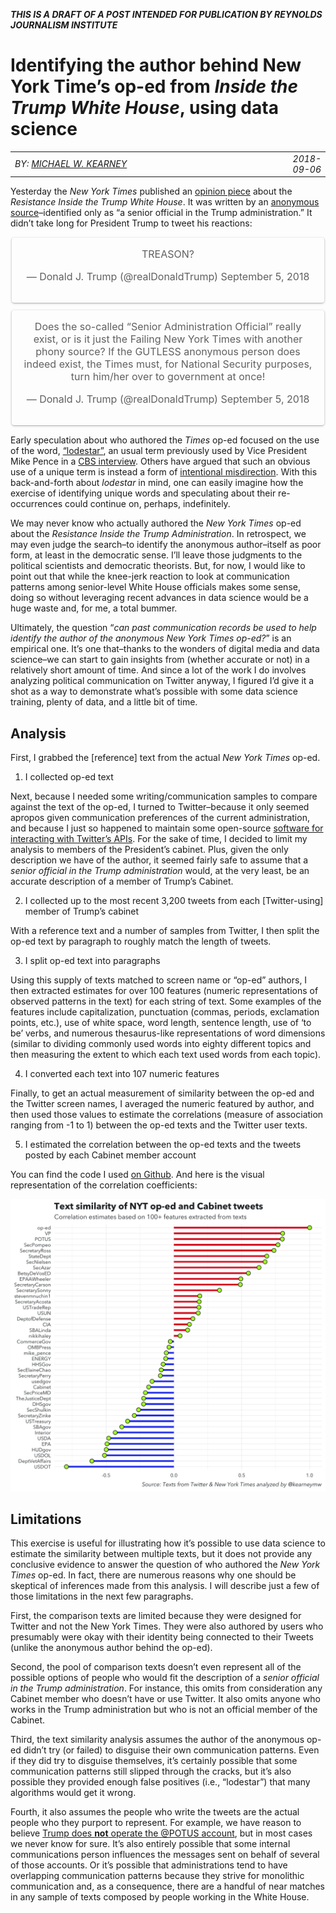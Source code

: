 
***THIS IS A DRAFT OF A POST INTENDED FOR PUBLICATION BY REYNOLDS
JOURNALISM
INSTITUTE***

# Identifying the author behind New York Time’s op-ed from *Inside the Trump White House*, using data science

|                                                |              |
| ---------------------------------------------- | ------------ |
| *BY: [MICHAEL W. KEARNEY](https://mikewk.com)* | *2018-09-06* |

Yesterday the *New York Times* published an [opinion
piece](https://www.nytimes.com/2018/09/05/opinion/trump-white-house-anonymous-resistance.html)
about the *Resistance Inside the Trump White House*. It was written by
an [anonymous
source](https://www.nytimes.com/2018/09/06/podcasts/the-daily/trump-administration-official-anonymous-op-ed.html)–identified
only as “a senior official in the Trump administration.” It didn’t take
long for President Trump to tweet his reactions:

<blockquote align="center" class="twitter-tweet" data-lang="en">

<p lang="en" dir="ltr">

TREASON?

</p>

— Donald J. Trump (@realDonaldTrump)
<a href="https://twitter.com/realDonaldTrump/status/1037464177269514240?ref_src=twsrc%5Etfw">September
5,
2018</a>

</blockquote>

<script async src="https://platform.twitter.com/widgets.js" charset="utf-8"></script>

<blockquote align="center" class="twitter-tweet" data-lang="en">

<p lang="en" dir="ltr">

Does the so-called “Senior Administration Official” really exist, or is
it just the Failing New York Times with another phony source? If the
GUTLESS anonymous person does indeed exist, the Times must, for National
Security purposes, turn him/her over to government at once\!

</p>

— Donald J. Trump (@realDonaldTrump)
<a href="https://twitter.com/realDonaldTrump/status/1037485664433070080?ref_src=twsrc%5Etfw">September
5,
2018</a>

</blockquote>

<script async src="https://platform.twitter.com/widgets.js" charset="utf-8"></script>

Early speculation about who authored the *Times* op-ed focused on the
use of the word,
[“lodestar”](https://www.huffingtonpost.com/entry/lodestar-mike-pence-anonymous-new-york-times_us_5b905dd5e4b0511db3dec1e1),
an usual term previously used by Vice President Mike Pence in a [CBS
interview](https://www.cbsnews.com/news/mike-pence-pledges-proper-separation-donald-trump-business-empire/).
Others have argued that such an obvious use of a unique term is instead
a form of [intentional
misdirection](https://www.independent.co.uk/news/world/americas/us-politics/lodestar-mike-pence-donald-trump-new-york-times-op-ed-latest-who-author-identity-a8525381.html).
With this back-and-forth about *lodestar* in mind, one can easily
imagine how the exercise of identifying unique words and speculating
about their re-occurrences could continue on, perhaps, indefinitely.

We may never know who actually authored the *New York Times* op-ed about
the *Resistance Inside the Trump Administration*. In retrospect, we may
even judge the search–to identify the anonymous author–itself as poor
form, at least in the democratic sense. I’ll leave those judgments to
the political scientists and democratic theorists. But, for now, I would
like to point out that while the knee-jerk reaction to look at
communication patterns among senior-level White House officials makes
some sense, doing so without leveraging recent advances in data science
would be a huge waste and, for me, a total bummer.

Ultimately, the question “*can past communication records be used to
help identify the author of the anonymous New York Times op-ed?*” is an
empirical one. It’s one that–thanks to the wonders of digital media and
data science–we can start to gain insights from (whether accurate or
not) in a relatively short amount of time. And since a lot of the work I
do involves analyzing political communication on Twitter anyway, I
figured I’d give it a shot as a way to demonstrate what’s possible with
some data science training, plenty of data, and a little bit of time.

## Analysis

First, I grabbed the \[reference\] text from the actual *New York Times*
op-ed.

1.  I collected op-ed text

Next, because I needed some writing/communication samples to compare
against the text of the op-ed, I turned to Twitter–because it only
seemed apropos given communication preferences of the current
administration, and because I just so happened to maintain some
open-source [software for interacting with Twitter’s
APIs](https://rtweet.inf). For the sake of time, I decided to limit my
analysis to members of the President’s cabinet. Plus, given the only
description we have of the author, it seemed fairly safe to assume that
a *senior official in the Trump administration* would, at the very
least, be an accurate description of a member of Trump’s Cabinet.

2.  I collected up to the most recent 3,200 tweets from each
    \[Twitter-using\] member of Trump’s cabinet

With a reference text and a number of samples from Twitter, I then split
the op-ed text by paragraph to roughly match the length of tweets.

3.  I split op-ed text into paragraphs

Using this supply of texts matched to screen name or “op-ed” authors, I
then extracted estimates for over 100 features (numeric representations
of observed patterns in the text) for each string of text. Some examples
of the features include capitalization, punctuation (commas, periods,
exclamation points, etc.), use of white space, word length, sentence
length, use of ‘to be’ verbs, and numerous thesaurus-like
representations of word dimensions (similar to dividing commonly used
words into eighty different topics and then measuring the extent to
which each text used words from each topic).

4.  I converted each text into 107 numeric features

Finally, to get an actual measurement of similarity between the op-ed
and the Twitter screen names, I averaged the numeric featured by author,
and then used those values to estimate the correlations (measure of
association ranging from -1 to 1) between the op-ed texts and the
Twitter user texts.

5.  I estimated the correlation between the op-ed texts and the tweets
    posted by each Cabinet member account

You can find the code I used [on
Github](https://github.com/mkearney/resist_oped). And here is the visual
representation of the correlation coefficients:

<p style="align:center">

<img src="plot.png"/>

</p>

## Limitations

This exercise is useful for illustrating how it’s possible to use data
science to estimate the similarity between multiple texts, but it does
not provide any conclusive evidence to answer the question of who
authored the *New York Times* op-ed. In fact, there are numerous reasons
why one should be skeptical of inferences made from this analysis. I
will describe just a few of those limitations in the next few
paragraphs.

First, the comparison texts are limited because they were designed for
Twitter and not the New York Times. They were also authored by users who
presumably were okay with their identity being connected to their Tweets
(unlike the anonymous author behind the op-ed).

Second, the pool of comparison texts doesn’t even represent all of the
possible options of people who would fit the description of a *senior
official in the Trump administration*. For instance, this omits from
consideration any Cabinet member who doesn’t have or use Twitter. It
also omits anyone who works in the Trump administration but who is not
an official member of the Cabinet.

Third, the text similarity analysis assumes the author of the anonymous
op-ed didn’t try (or failed) to disguise their own communication
patterns. Even if they did try to disguise themselves, it’s certainly
possible that some communication patterns still slipped through the
cracks, but it’s also possible they provided enough false positives
(i.e., “lodestar”) that many algorithms would get it wrong.

Fourth, it also assumes the people who write the tweets are the actual
people who they purport to represent. For example, we have reason to
believe [Trump does **not** operate the @POTUS
account](https://nypost.com/2017/01/16/donald-trump-wont-be-using-the-potus-twitter-account/),
but in most cases we never know for sure. It’s also entirely possible
that some internal communications person influences the messages sent on
behalf of several of those accounts. Or it’s possible that
administrations tend to have overlapping communication patterns because
they strive for monolithic communication and, as a consequence, there
are a handful of near matches in any sample of texts composed by people
working in the White House.

<style>

blockquote.twitter-tweet {
  font-size: 12px;
  font-weight: bold;
  line-height: 16px;
  border-color: #eee #ddd #bbb;
  border-radius: 5px;
  border-style: solid;
  border-width: 1px;
  box-shadow: 0 1px 3px rgba(0, 0, 0, 0.15);
  margin: 10px auto;
  padding: 0 16px 16px 16px;
  max-width: 468px;
}

blockquote.twitter-tweet p {
  font-size: 16px;
  font-weight: normal;
  line-height: 20px;
}

blockquote.twitter-tweet a {
  color: inherit;
  font-weight: normal;
  text-decoration: none;
  outline: 0 none;
}

blockquote.twitter-tweet a:hover,
blockquote.twitter-tweet a:focus {
  text-decoration: underline;
}

td {width: 100%;}

table th, table td, table tr, table {border: 0}

.twitter-widget-0 {
margin-left: auto;
margin-right: auto;
}
</style>
